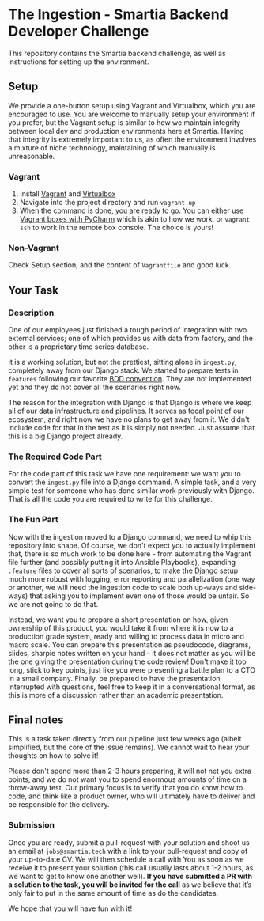 # The Ingestion - Smartia Backend Developer Challenge

This repository contains the Smartia backend challenge, as well as instructions for setting up the environment.

## Setup
We provide a one-button setup using Vagrant and Virtualbox, which you are encouraged to use. You are
welcome to manually setup your environment if you prefer, but the Vagrant setup is similar to how we 
maintain integrity between local dev
and production environments here at Smartia. Having that integrity is
extremely important to us, as often the environment involves a mixture
of niche technology, maintaining of which manually is unreasonable.

### Vagrant
1. Install [Vagrant](https://www.vagrantup.com/) and 
[Virtualbox](https://www.virtualbox.org/wiki/Downloads)
2. Navigate into the project directory and run `vagrant up`
3. When the command is done, you are ready to go. You can either use [Vagrant
boxes with PyCharm](https://www.jetbrains.com/help/pycharm/vagrant-support.html)
which is akin to how we work, or `vagrant ssh` to work in the remote box
console. The choice is yours!

### Non-Vagrant
Check Setup section, and the content of `Vagrantfile` and good luck.

## Your Task

### Description
One of our employees just finished a tough period of integration with two
external services; one of which provides us with data from factory, and the 
other is a proprietary time series database. 

It is a working solution, but not the prettiest, sitting alone in `ingest.py`, 
completely away from our Django stack. We started to prepare tests in `features` 
following our favorite [BDD convention](https://behave.readthedocs.io/en/latest/). 
They are not implemented yet and they do not cover all the scenarios right now.

The reason for the integration with Django is that Django is where we keep all of our
data infrastructure and pipelines. It serves as focal point of our ecosystem,
and right now we have no plans to get away from it. We didn't include code for
that in the test as it is simply not needed. Just assume that this is a
big Django project already.

### The Required Code Part
For the code part of this task we have one requirement: we want you to convert the
`ingest.py` file into a Django command. A simple task, and a very simple test for
someone who has done similar work previously with Django. That is all the code you are
required to write for this challenge.

### The Fun Part
Now with the ingestion moved to a Django command, we need to whip this repository
into shape. Of course, we don't expect you to actually implement that, there
is so much work to be done here - from automating the Vagrant file further
(and possibly putting it into Ansible Playbooks), expanding `.feature` files to cover
all sorts of scenarios, to make the Django setup much more robust with logging, error
reporting and parallelization (one way or another, we will need the ingestion
code to scale both up-ways and side-ways) that asking you to implement even
one of those would be unfair. So we are not going to do that.

Instead, we want you to prepare a short presentation on how, given ownership of
this product, you would take it from where it is now to a production grade system,
ready and willing to process data in micro and macro scale. You can prepare this
presentation as pseudocode, diagrams, slides, sharpie notes written on your hand - it 
does not matter as you will be the one giving the presentation during the code 
review! 
Don't make it too long, stick to key points, just like you were
presenting a battle plan to a CTO in a small company. Finally, be prepared to have
the presentation interrupted with questions, feel free to keep it in a conversational
format, as this is more of a discussion rather than an academic presentation.

## Final notes
This is a task taken directly from our pipeline just few weeks ago (albeit
simplified, but the core of the issue remains). We cannot wait to hear your 
thoughts on how to solve it! 

Please don't spend more than 2-3 hours preparing, it will not net you extra points, 
and we do not want you to spend enormous amounts of time on a throw-away test. 
Our primary focus is to verify that you do know how to code, and think like a product
owner, who will ultimately have to deliver and be responsible for the delivery.

### Submission
Once you are ready, submit a pull-request with your solution and shoot us an email at 
`jobs@smartia.tech` with a link to your pull-request and copy of your up-to-date CV. 
We will then schedule a call with You as soon as we receive it to present your 
solution (this call usually lasts about 1-2 hours, as we want to get to know one 
another well). **If you have submitted a PR with a solution to the task, you will be 
invited for the call** as we believe that it’s only fair to put in the same amount of 
time as do the candidates.

We hope that you will have fun with it! 
